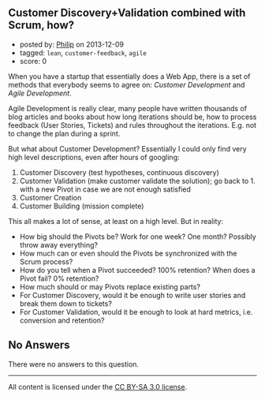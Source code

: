 ## Customer Discovery+Validation combined with Scrum, how?

- posted by: [Philip](https://stackexchange.com/users/-1/5812-philip) on 2013-12-09
- tagged: `lean`, `customer-feedback`, `agile`
- score: 0

<p>When you have a startup that essentially does a Web App, there is a set of methods that everybody seems to agree on: <em>Customer Development</em> and <em>Agile Development</em>.</p>

<p>Agile Development is really clear, many people have written thousands of blog articles and books about how long iterations should be, how to process feedback (User Stories, Tickets) and rules throughout the iterations. E.g. not to change the plan during a sprint.</p>

<p>But what about Customer Development? Essentially I could only find very high level descriptions, even after hours of googling:</p>

<ol>
<li>Customer Discovery (test hypotheses, continuous discovery)</li>
<li>Customer Validation (make customer validate the solution); go back to 1. with a new Pivot in case we are not enough satisfied</li>
<li>Customer Creation</li>
<li>Customer Building (mission complete)</li>
</ol>

<p>This all makes a lot of sense, at least on a high level. But in reality:</p>

<ul>
<li>How big should the Pivots be? Work for one week? One month? Possibly throw away everything?</li>
<li>How much can or even should the Pivots be synchronized with the Scrum process?</li>
<li>How do you tell when a Pivot succeeded? 100% retention? When does a Pivot fail? 0% retention?</li>
<li>How much should or may Pivots replace existing parts?</li>
<li>For Customer Discovery, would it be enough to write user stories and break them down to tickets?</li>
<li>For Customer Validation, would it be enough to look at hard metrics, i.e. conversion and retention?</li>
</ul>


## No Answers

There were no answers to this question.


---

All content is licensed under the [CC BY-SA 3.0 license](https://creativecommons.org/licenses/by-sa/3.0/).
